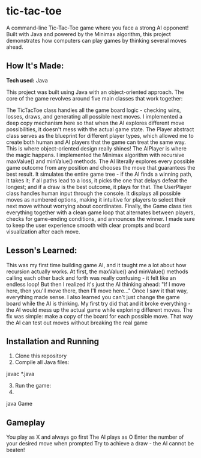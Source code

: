 # tic-tac-toe
A command-line Tic-Tac-Toe game where you face a strong AI opponent! Built with Java and powered by the Minimax algorithm, this project demonstrates how computers can play games by thinking several moves ahead.

## How It's Made:
**Tech used:** Java

This project was built using Java with an object-oriented approach. The core of the game revolves around five main classes that work together:


The TicTacToe class handles all the game board logic - checking wins, losses, draws, and generating all possible next moves. I implemented a deep copy mechanism here so that when the AI explores different move possibilities, it doesn't mess with the actual game state.
The Player abstract class serves as the blueprint for different player types, which allowed me to create both human and AI players that the game can treat the same way. This is where object-oriented design really shines!
The AIPlayer is where the magic happens. I implemented the Minimax algorithm with recursive maxValue() and minValue() methods. The AI literally explores every possible game outcome from any position and chooses the move that guarantees the best result. It simulates the entire game tree - if the AI finds a winning path, it takes it; if all paths lead to a loss, it picks the one that delays defeat the longest; and if a draw is the best outcome, it plays for that.
The UserPlayer class handles human input through the console. It displays all possible moves as numbered options, making it intuitive for players to select their next move without worrying about coordinates.
Finally, the Game class ties everything together with a clean game loop that alternates between players, checks for game-ending conditions, and announces the winner. I made sure to keep the user experience smooth with clear prompts and board visualization after each move.

## Lesson's Learned:

This was my first time building game AI, and it taught me a lot about how recursion actually works. At first, the maxValue() and minValue() methods calling each other back and forth was really confusing - it felt like an endless loop! But then I realized it's just the AI thinking ahead: "If I move here, then you'll move there, then I'll move here..." Once I saw it that way, everything made sense.
I also learned you can't just change the game board while the AI is thinking. My first try did that and it broke everything - the AI would mess up the actual game while exploring different moves. The fix was simple: make a copy of the board for each possible move. That way the AI can test out moves without breaking the real game

## Installation and Running

1. Clone this repository
2. Compile all Java files:

javac *.java

3. Run the game:
4. 
java Game


## Gameplay

You play as X and always go first
The AI plays as O
Enter the number of your desired move when prompted
Try to achieve a draw - the AI cannot be beaten!

